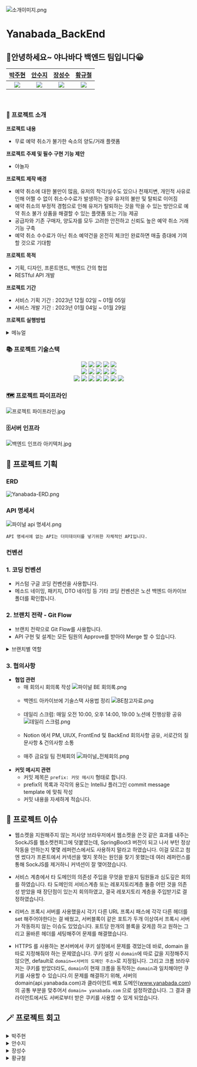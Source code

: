 ﻿![소개이미지.png](image%2F%EC%86%8C%EA%B0%9C%EC%9D%B4%EB%AF%B8%EC%A7%80.png)

# Yanabada_BackEnd
## 👋안녕하세요~ 야나바다 백엔드 팀입니다😀


|    [박주현](https://github.com/Programmer-may)    |       [안수지](https://github.com/deltawing71911)     |         [장성수](https://github.com/tjdtn0219)              |    [황규철](https://github.com/Hwang-Kyu-Cheol)      |
|:----------------------------------------------------------:|:----------------------------------------------------------:|:-----------------------:|:---------------------------------------------------------:|
| ![](https://avatars.githubusercontent.com/u/114227320?v=4) | ![](https://avatars.githubusercontent.com/u/137012201?v=4) | ![](https://avatars.githubusercontent.com/u/76704436?v=4) | ![](https://avatars.githubusercontent.com/u/67046364?v=4) |
<br>

### 🏨 프로젝트 소개
**프로젝트 내용**
 - 무료 예약 취소가 불가한 숙소의 양도/거래 플랫폼

**프로젝트 주제 및 필수 구현 기능 제안**
 - 야놀자

**프로젝트 제작 배경**
- 예약 취소에 대한 불만이 많음, 유저의 착각/실수도 있으나 천재지변, 개인적 사유로 인해 어쩔 수 없이 취소수수료가 발생하는 경우 유저의 불만 및 탈퇴로 이어짐
- 예약 취소의 부정적 경험으로 인해 유저가 탈퇴하는 것을 막을 수 있는 방안으로 예약 취소 불가 상품을 해결할 수 있는 플랫폼 또는 기능 제공
- 공급자와 기존 구매자, 양도자를 모두 고려한 안전하고 신뢰도 높은 예약 취소 거래 기능 구축
- 예약 취소 수수료가 아닌 취소 예약건을 온전히 체크인 완료하면 매출 증대에 기여할 것으로 기대함

**프로젝트 목적**
- 기획, 디자인, 프론트엔드, 백엔드 간의 협업
- RESTful API 개발

**프로젝트 기간**
- 서비스 기획 기간 : 2023년 12월 02일 ~ 01월 05일
- 서비스 개발 기간 : 2023년 01월 04일 ~ 01월 29일

**프로젝트 실행방법**

<details>
<summary>메뉴얼</summary>

### 배포 URL

**야나바다 홈페이지**

 - https://www.yanabada.com

**메인서버 배포 URL**

 - https://api.yanabada.com

**테스트 서버 배포 URL**
 - http://test.yanabada.com

**테스트 계정**
 - ID : test@naver.com
 - PW : password123!

### 로컬 실행환경 셋팅 

```shell
docker run -d -p 6379:6379 --name yanabada_redis redis
```

- 6379 포트로 Redis가 실행중이어야 프로젝트가 정상 실행됩니다!

### 로컬 데이터베이스 H2 접속 경로

1. http://localhost:8080/h2-console 에 들어갑니다.
2. 아래 정보대로 입력 칸을 채우고 Connect를 누른다.

- Driver Class: org.h2.Driver
- JDBC URL: jdbc:h2:mem:testdb
- User Name: sa
- Password: (빈칸)

</details>

### 📚 프로젝트 기술스택
<div align=center> 
    <img src="https://img.shields.io/badge/java-007396?style=for-the-badge&logo=java&logoColor=white"> 
    <img src="https://img.shields.io/badge/gradle-02303A?style=for-the-badge&logo=gradle&logoColor=white">
    <img src="https://img.shields.io/badge/spring-6DB33F?style=for-the-badge&logo=spring&logoColor=white">
    <img src="https://img.shields.io/badge/SpringBoot-6DB33F?style=for-the-badge&logo=Springboot&logoColor=white">
    <img src="https://img.shields.io/badge/spring security-6DB33F?style=for-the-badge&logo=springsecurity&logoColor=white">
    <br>
    <img src="https://img.shields.io/badge/json web tokens-000000?style=for-the-badge&logo=jsonwebtokens&logoColor=white">
    <img src="https://img.shields.io/badge/junit5-25A162?style=for-the-badge&logo=junit5&logoColor=white">
    <img src="https://img.shields.io/badge/Spring data jpa-6DB33F?style=for-the-badge&logo=Databricks&logoColor=white">
    <img src="https://img.shields.io/badge/QueryDSL-0389CF?style=for-the-badge&logo=SingleStore&logoColor=white">
    <img src="https://img.shields.io/badge/Nginx-009639?style=for-the-badge&logo=nginx&logoColor=white">
    <br>
    <img src="https://img.shields.io/badge/redis-DC382D?style=for-the-badge&logo=redis&logoColor=white">
    <img src="https://img.shields.io/badge/Mysql-4479A1?style=for-the-badge&logo=mysql&logoColor=white">
    <img src="https://img.shields.io/badge/Docker-2496ED?style=for-the-badge&logo=docker&logoColor=white">
    <img src="https://img.shields.io/badge/amazon aws-232F3E?style=for-the-badge&logo=amazon aws&logoColor=white">
    <img src="https://img.shields.io/badge/github-181717?style=for-the-badge&logo=github&logoColor=white">
    <img src="https://img.shields.io/badge/github actions-2088FF?style=for-the-badge&logo=GitHubActions&logoColor=white">
    <img src="https://img.shields.io/badge/firebase-FFCA28?style=for-the-badge&logo=firebase&logoColor=white">
</div>

### 🗺️ 프로젝트 파이프라인
![프로젝트 파이프라인.jpg](image%2F%ED%94%84%EB%A1%9C%EC%A0%9D%ED%8A%B8%20%ED%8C%8C%EC%9D%B4%ED%94%84%EB%9D%BC%EC%9D%B8.jpg)

### 🗄️서버 인프라
![백엔드 인프라 아키텍처.jpg](image%2F%EB%B0%B1%EC%97%94%EB%93%9C%20%EC%9D%B8%ED%94%84%EB%9D%BC%20%EC%95%84%ED%82%A4%ED%85%8D%EC%B2%98.jpg)

## 📝 프로젝트 기획
### ERD
![Yanabada-ERD.png](image%2FYanabada-ERD.png)

### API 명세서
![파이널 api 명세서.png](image%2F%ED%8C%8C%EC%9D%B4%EB%84%90%20api%20%EB%AA%85%EC%84%B8%EC%84%9C.png)


```
API 명세서에 없는 API는 더미데이터를 넣기위한 자체적인 API입니다.
```
### 컨벤션

### 1. 코딩 컨벤션

- 커스텀 구글 코딩 컨벤션을 사용합니다.
- 메소드 네이밍, 패키지, DTO 네이밍 등 기타 코딩 컨벤션은 노션 백엔드 아카이브 폴더를 확인합니다.

### 2. 브랜치 전략 - Git Flow

- 브랜치 전략으로 Git Flow를 사용합니다.
- API 구현 및 설계는 모든 팀원의 Approve를 받아야 Merge 할 수 있습니다.

<details>
<summary>브랜치별 역할</summary>

### `feature/#`

- 실제 작업을 하는 브랜치
- 이슈 번호가 1이라면 feature/1로 만들면 됩니.
- 'develop'을 베이스 브랜치로 하여 만들어야 합니다.
    - ( 브랜치 생성은 베이스 브랜치[ 체크아웃되어있는 브랜치 ]를 기준으로 만들어진다.)
- 작업이 완료되면 develop으로 Pull Request를 날립니다.
- 본인을 제외한 조원의 Approve를 모두 받았다면 Merge 합니다.

### `develop`

- 테스트 서버에 자동 배포되는 브랜치
- 다음 버전 개발을 위해 release으로 가기 전 기능 코드들을 모아두는 브랜치
- 작성한 기능이 잘 작동되는지 확인하고, release으로 PR 및 Merge를 하면 됩니다.
- develop으로 Merge 하고 나서 자동 배포된 테스트 서버에서 자신의 API가 정상 작동하는지 꼭 테스트해야 합니다.

### `release`

- 실제 서비스를 운영할 수 있는 메인 서버 자동 배포되는 브랜치
- release으로 Merge 하고 나서 자동 배포된 메인 서버에서 자신의 API가 정상 작동하는지 꼭 테스트해야 합니다.


### `main`

- 최종본을 갖는 브랜치
</details>

### 3. 협의사항

- **협업 관련**
    - 매 회의시 회의록 작성
  ![파이널 BE 회의록.png](image%2F%ED%8C%8C%EC%9D%B4%EB%84%90%20BE%20%ED%9A%8C%EC%9D%98%EB%A1%9D.png)
      <br><br>
    - 백엔드 아카이브에 기술스택 사용법 정리
  ![BE참고자료.png](image%2FBE%EC%B0%B8%EA%B3%A0%EC%9E%90%EB%A3%8C.png)
      <br><br>
    - 데일리 스크럼: 매일 오전 10:00, 오후 14:00, 19:00 노션에 진행상황 공유
      ![데일리 스크럼.png](image%2F%EB%8D%B0%EC%9D%BC%EB%A6%AC%20%EC%8A%A4%ED%81%AC%EB%9F%BC.png)
      <br><br>
    - Notion 에서 PM, UIUX, FrontEnd 및 BackEnd 회의사항 공유, 서로간의 질문사항 & 건의사항 소통
      <br><br>
    - 매주 금요일 팀 전체회의
  ![파이널_전체회의.png](image%2F%ED%8C%8C%EC%9D%B4%EB%84%90_%EC%A0%84%EC%B2%B4%ED%9A%8C%EC%9D%98.png)
        <br><br>
- **커밋 메시지 관련**
    - 커밋 제목은 `prefix: 커밋 메시지` 형태로 합니다.
    - prefix의 목록과 각각의 용도는 IntelliJ 플러그인 commit message template 에 맞춰 작성
    - 커밋 내용을 자세하게 적습니다.


## 🤔 프로젝트 이슈

 - 웹소켓을 지원해주지 않는 저사양 브라우저에서 웹소켓을 쓴것 같은 효과를 내주는 SockJS를 웹소켓컨피그에 덧붙였는데, SpringBoot3 버전이 되고 나서 부턴 정상 작동을 안하는지 몇몇 레퍼런스에서도 사용하지 말라고 하였습니다. 이걸 모르고 첨엔 썼다가 프론트에서 커넥션을 맺지 못하는 원인을 찾기 못했는데 여러 레퍼런스를 통해 SockJS를 제거하니 커넥션이 잘 맺어졌습니다.


 - 서비스 계층에서 타 도메인의 의존성 주입을 무엇을 받을지 팀원들과 심도깊은 회의를 하였습니다. 타 도메인의 서비스계층 또는 레포지토리계층 둘중 어떤 것을 의존성 받았을 때 장단점이 있는지 회의하였고, 결국 레포지토리 계층을 주입받기로 결정하였습니다.


 - 리버스 프록시 서버를 사용했을시 각기 다른 URL 프록시 패스에 각각 다른 헤더를 set 해주어야한다는 걸 배웠고, 서버블록이 같은 포트가 두개 이상여서 프록시 서버가 작동하지 않는 이슈도 있었습니다. 포트당 한개의 블록을 갖게끔 하고 원하는 그리고 올바른 헤더를 세팅해주어 문제를 해결했습니다.

 - HTTPS 를 사용하는 본서버에서 쿠키 설정에서 문제를 겪었는데 바로, domain 을 따로 지정해줘야 하는 문제였습니다. 쿠키 설정 시 `domain`에 따로 값을 지정해주지 않으면,
 default로  `domain=<서버의 도메인 주소>`로 지정됩니다. 그리고 크롬 브라우저는 쿠키를 받았더라도, `domain`이 현재 크롬을 동작하는 `domain`과 일치해야만 쿠키를 사용할 수 있습니다.이 문제를 해결하기 위해, 서버의 domain(api.yanabada.com)과 클라이언트 배포 도메인(www.yanabada.com)의 공통 부분을 맞추어서 `domain= yanabada.com` 으로 설정하였습니다. 
 그 결과 클라이언트에서도 서버로부터 받은 쿠키를 사용할 수 있게 되었습니다.




## 🪄 프로젝트 회고
 
<details>
<summary>박주현</summary>


취직하기 전에 4분야의 직무가 함께 하나의 프로젝트에서 협업해보는 소중한 경험이었습니다.

HTTP 프로토콜만 사용하는 REST API를 만들었는데, 채팅 도메인을 구현하면서 HTTP 이외의 다른 프로토콜을 사용한 API도 만들어보고 그게 실제로 정상 작동했을땐 매우 행복했습니다.

이번 프로젝트때 개인적인 목표로 3가지가 있었는데, 리버스 프록시 서버는 구현했지만 시간이 부족하여 무중단 배포와 Source - Replica Architecture를 도입해보지 못한게 아쉽습니다. 
하지만 개인적으로 공부는 하였기에 다음번엔 도입해볼 수 있는 자신감도 얻었습니다.

1달이 넘는 시간동안 함께 고생한 PM분들, 디자이너분, 프론트엔드분들 그리고 백엔드 팀원들에게 감사함을 표합니다.



</details>

<details>
<summary>안수지</summary>
</details>

<details>
<summary>장성수</summary>

PM, 디자인, 프론트, 백엔드 등 4분야가 하나의 팀이 되어, 아이디어를 제품화하는 좋은 경험이었습니다.
개발자 입장에서 하나의 프로덕트가 탄생하기 전, 기획부터 와이어프레임까지 만들어지는 과정을 두 눈으로 지켜보았고, 기획에서 설계, 설계에서 개발까지 이어지는 정교한 과정들을 참여하는 좋은 계기가 되었습니다.

그 과정에서 기획자-개발자 간의 배려 깊은 의사소통의 중요성을 깨달았습닌다. 퀄리티 높은 기능이 탄생하는 과정에는 4분야가 독립적이지 않고, 같이 고민하고 논의해야만 한다는 것을 느끼게 해준 경험이었습니다.

</details>

<details>
<summary>황규철</summary>

서로 다른 4가지 분야의 사람들과 만나서 팀 프로젝트를 해볼 수 있었던 좋은 경험이었습니다.

개발을 모르는 분들과의 협업도 처음 진행해볼 수 있었는데, 이 때 이전에는 몰랐던 소통의 중요성을
깨닫게 되었습니다. 이전에는 개발자들과만 협업을 진행하다보니 당연하게 여겼던 부분들은 대수롭지
않게 넘겼었는데, 다른 분야의 사람들과 협업하면서 나에게는 당연하던 것이 남에게는 아닐 수 있구나
라는 것을 알게되었습니다. 협업에서 소통이란 '남의 입장에서 한번 더 생각해보기' 라는 것을 알게
된 좋은 경험이었습니다.
</details>




